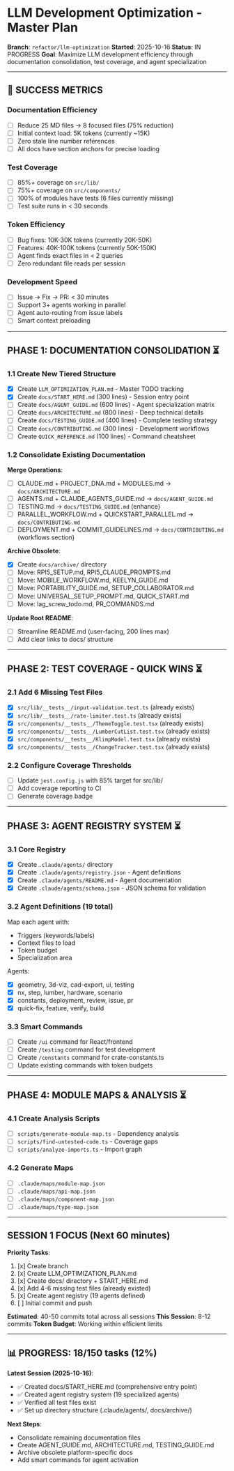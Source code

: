 # LLM Development Optimization - Master Plan

**Branch**: `refactor/llm-optimization`
**Started**: 2025-10-16
**Status**: IN PROGRESS
**Goal**: Maximize LLM development efficiency through documentation consolidation, test coverage, and agent specialization

---

## 🎯 SUCCESS METRICS

### Documentation Efficiency
- [ ] Reduce 25 MD files → 8 focused files (75% reduction)
- [ ] Initial context load: 5K tokens (currently ~15K)
- [ ] Zero stale line number references
- [ ] All docs have section anchors for precise loading

### Test Coverage
- [ ] 85%+ coverage on `src/lib/`
- [ ] 75%+ coverage on `src/components/`
- [ ] 100% of modules have tests (6 files currently missing)
- [ ] Test suite runs in < 30 seconds

### Token Efficiency
- [ ] Bug fixes: 10K-30K tokens (currently 20K-50K)
- [ ] Features: 40K-100K tokens (currently 50K-150K)
- [ ] Agent finds exact files in < 2 queries
- [ ] Zero redundant file reads per session

### Development Speed
- [ ] Issue → Fix → PR: < 30 minutes
- [ ] Support 3+ agents working in parallel
- [ ] Agent auto-routing from issue labels
- [ ] Smart context preloading

---

## PHASE 1: DOCUMENTATION CONSOLIDATION ⏳

### 1.1 Create New Tiered Structure
- [x] Create `LLM_OPTIMIZATION_PLAN.md` - Master TODO tracking
- [x] Create `docs/START_HERE.md` (300 lines) - Session entry point
- [ ] Create `docs/AGENT_GUIDE.md` (600 lines) - Agent specialization matrix
- [ ] Create `docs/ARCHITECTURE.md` (800 lines) - Deep technical details
- [ ] Create `docs/TESTING_GUIDE.md` (400 lines) - Complete testing strategy
- [ ] Create `docs/CONTRIBUTING.md` (300 lines) - Development workflows
- [ ] Create `QUICK_REFERENCE.md` (100 lines) - Command cheatsheet

### 1.2 Consolidate Existing Documentation
**Merge Operations**:
- [ ] CLAUDE.md + PROJECT_DNA.md + MODULES.md → `docs/ARCHITECTURE.md`
- [ ] AGENTS.md + CLAUDE_AGENTS_GUIDE.md → `docs/AGENT_GUIDE.md`
- [ ] TESTING.md → `docs/TESTING_GUIDE.md` (enhance)
- [ ] PARALLEL_WORKFLOW.md + QUICKSTART_PARALLEL.md → `docs/CONTRIBUTING.md`
- [ ] DEPLOYMENT.md + COMMIT_GUIDELINES.md → `docs/CONTRIBUTING.md` (workflows section)

**Archive Obsolete**:
- [x] Create `docs/archive/` directory
- [ ] Move: RPI5_SETUP.md, RPI5_CLAUDE_PROMPTS.md
- [ ] Move: MOBILE_WORKFLOW.md, KEELYN_GUIDE.md
- [ ] Move: PORTABILITY_GUIDE.md, SETUP_COLLABORATOR.md
- [ ] Move: UNIVERSAL_SETUP_PROMPT.md, QUICK_START.md
- [ ] Move: lag_screw_todo.md, PR_COMMANDS.md

**Update Root README**:
- [ ] Streamline README.md (user-facing, 200 lines max)
- [ ] Add clear links to docs/ structure

---

## PHASE 2: TEST COVERAGE - QUICK WINS ⏳

### 2.1 Add 6 Missing Test Files
- [x] `src/lib/__tests__/input-validation.test.ts` (already exists)
- [x] `src/lib/__tests__/rate-limiter.test.ts` (already exists)
- [x] `src/components/__tests__/ThemeToggle.test.tsx` (already exists)
- [x] `src/components/__tests__/LumberCutList.test.tsx` (already exists)
- [x] `src/components/__tests__/KlimpModel.test.tsx` (already exists)
- [x] `src/components/__tests__/ChangeTracker.test.tsx` (already exists)

### 2.2 Configure Coverage Thresholds
- [ ] Update `jest.config.js` with 85% target for src/lib/
- [ ] Add coverage reporting to CI
- [ ] Generate coverage badge

---

## PHASE 3: AGENT REGISTRY SYSTEM ⏳

### 3.1 Core Registry
- [x] Create `.claude/agents/` directory
- [x] Create `.claude/agents/registry.json` - Agent definitions
- [x] Create `.claude/agents/README.md` - Agent documentation
- [x] Create `.claude/agents/schema.json` - JSON schema for validation

### 3.2 Agent Definitions (19 total)
Map each agent with:
- Triggers (keywords/labels)
- Context files to load
- Token budget
- Specialization area

Agents:
- [x] geometry, 3d-viz, cad-export, ui, testing
- [x] nx, step, lumber, hardware, scenario
- [x] constants, deployment, review, issue, pr
- [x] quick-fix, feature, verify, build

### 3.3 Smart Commands
- [ ] Create `/ui` command for React/frontend
- [ ] Create `/testing` command for test development
- [ ] Create `/constants` command for crate-constants.ts
- [ ] Update existing commands with token budgets

---

## PHASE 4: MODULE MAPS & ANALYSIS ⏳

### 4.1 Create Analysis Scripts
- [ ] `scripts/generate-module-map.ts` - Dependency analysis
- [ ] `scripts/find-untested-code.ts` - Coverage gaps
- [ ] `scripts/analyze-imports.ts` - Import graph

### 4.2 Generate Maps
- [ ] `.claude/maps/module-map.json`
- [ ] `.claude/maps/api-map.json`
- [ ] `.claude/maps/component-map.json`
- [ ] `.claude/maps/type-map.json`

---

## SESSION 1 FOCUS (Next 60 minutes)

**Priority Tasks**:
1. [x] Create branch
2. [x] Create LLM_OPTIMIZATION_PLAN.md
3. [x] Create docs/ directory + START_HERE.md
4. [x] Add 4-6 missing test files (already existed)
5. [x] Create agent registry (19 agents defined)
6. [ ] Initial commit and push

**Estimated**: 40-50 commits total across all sessions
**This Session**: 8-12 commits
**Token Budget**: Working within efficient limits

---

## 📊 PROGRESS: 18/150 tasks (12%)

**Latest Session (2025-10-16)**:
- ✅ Created docs/START_HERE.md (comprehensive entry point)
- ✅ Created agent registry system (19 specialized agents)
- ✅ Verified all test files exist
- ✅ Set up directory structure (.claude/agents/, docs/archive/)

**Next Steps**:
- Consolidate remaining documentation files
- Create AGENT_GUIDE.md, ARCHITECTURE.md, TESTING_GUIDE.md
- Archive obsolete platform-specific docs
- Add smart commands for agent activation